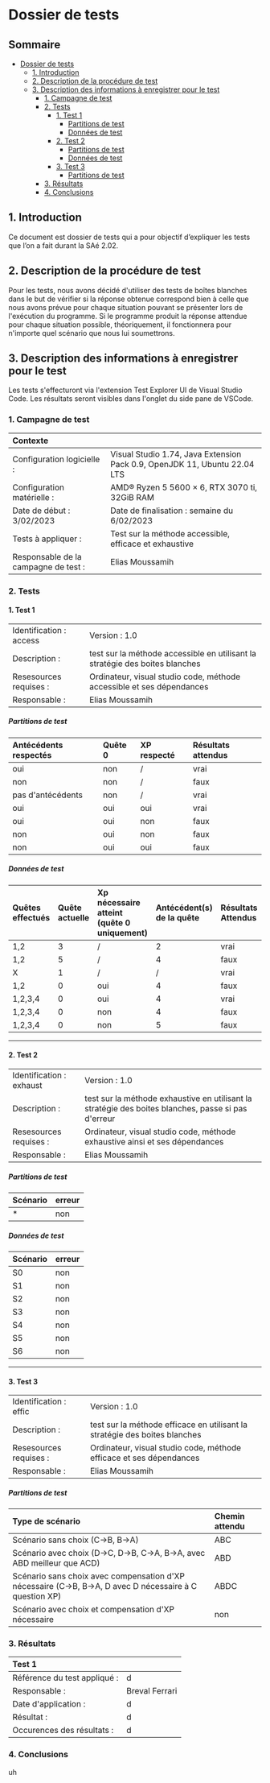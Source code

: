 # Dossier de tests
## Sommaire<!-- omit in toc -->
- [Dossier de tests](#dossier-de-tests)
  - [1. Introduction](#1-introduction)
  - [2. Description de la procédure de test](#2-description-de-la-procédure-de-test)
  - [3. Description des informations à enregistrer pour le test](#3-description-des-informations-à-enregistrer-pour-le-test)
    - [1. Campagne de test](#1-campagne-de-test)
    - [2. Tests](#2-tests)
      - [1. Test 1](#1-test-1)
        - [Partitions de test](#partitions-de-test)
        - [Données de test](#données-de-test)
      - [2. Test 2](#2-test-2)
        - [Partitions de test](#partitions-de-test-1)
        - [Données de test](#données-de-test-1)
      - [3. Test 3](#3-test-3)
        - [Partitions de test](#partitions-de-test-2)
    - [3. Résultats](#3-résultats)
    - [4. Conclusions](#4-conclusions)
  
## 1. Introduction
Ce document est dossier de tests qui a pour objectif d’expliquer les tests que l’on a fait durant la SAé 2.02.

## 2. Description de la procédure de test
Pour les tests, nous avons décidé d'utiliser des tests de boîtes blanches dans le but de vérifier si la réponse obtenue correspond bien à celle que nous avons prévue pour chaque situation pouvant se présenter lors de l'exécution du programme. Si le programme produit la réponse attendue pour chaque situation possible, théoriquement, il fonctionnera pour n'importe quel scénario que nous lui soumettrons.

## 3. Description des informations à enregistrer pour le test
Les tests s'effecturont via l'extension Test Explorer UI de Visual Studio Code. Les résultats seront visibles dans l'onglet du side pane de VSCode.

### 1. Campagne de test
| Contexte                             |                                                                           |
| :----------------------------------- | :------------------------------------------------------------------------ |
| Configuration logicielle :           | Visual Studio 1.74, Java Extension Pack 0.9, OpenJDK 11, Ubuntu 22.04 LTS |
| Configuration matérielle :           | AMD® Ryzen 5 5600 × 6, RTX 3070 ti, 32GiB RAM                             |
| Date de début :  3/02/2023           | Date de finalisation : semaine du 6/02/2023                               |
| Tests à appliquer :                  | Test sur la méthode accessible, efficace et exhaustive                    |
| Responsable de la campagne de test : | Elias Moussamih                                                           |

### 2. Tests
#### 1. Test 1
|                         |                                                                              |
| :---------------------- | :--------------------------------------------------------------------------- |
| Identification : access | Version : 1.0                                                                |
| Description :           | test sur la méthode accessible en utilisant la stratégie des boites blanches |
| Resesources requises :  | Ordinateur, visual studio code, méthode accessible et ses dépendances        |
| Responsable :           | Elias Moussamih                                                              |

##### Partitions de test
| Antécédents respectés | Quête 0 | XP respecté | Résultats attendus |
| :-------------------- | :------ | :---------- | :----------------- |
| oui                   | non     | /           | vrai               |
| non                   | non     | /           | faux               |
| pas d'antécédents     | non     | /           | vrai               |
| oui                   | oui     | oui         | vrai               |
| oui                   | oui     | non         | faux               |
| non                   | oui     | non         | faux               |
| non                   | oui     | oui         | faux               |

##### Données de test
| Quêtes effectués | Quête actuelle | Xp nécessaire atteint (quête 0 uniquement) | Antécédent(s) de la quête | Résultats Attendus |
| :--------------- | :------------- | :----------------------------------------- | :------------------------ | :----------------- |
| 1,2              | 3              | /                                          | 2                         | vrai               |
| 1,2              | 5              | /                                          | 4                         | faux               |
| X                | 1              | /                                          | /                         | vrai               |
| 1,2              | 0              | oui                                        | 4                         | faux               |
| 1,2,3,4          | 0              | oui                                        | 4                         | vrai               |
| 1,2,3,4          | 0              | non                                        | 4                         | faux               |
| 1,2,3,4          | 0              | non                                        | 5                         | faux               |

---
#### 2. Test 2
|                          |                                                                                                     |
| :----------------------- | :-------------------------------------------------------------------------------------------------- |
| Identification : exhaust | Version : 1.0                                                                                       |
| Description :            | test sur la méthode exhaustive en utilisant la stratégie des boites blanches, passe si pas d'erreur |
| Resesources requises :   | Ordinateur, visual studio code, méthode exhaustive ainsi et ses dépendances                         |
| Responsable :            | Elias Moussamih                                                                                     |

##### Partitions de test
| Scénario | erreur |
| :------- | :----- |
| *        | non    |

##### Données de test
| Scénario | erreur |
| :------- | :----- |
| S0       | non    |
| S1       | non    |
| S2       | non    |
| S3       | non    |
| S4       | non    |
| S5       | non    |
| S6       | non    |

---
#### 3. Test 3
|                        |                                                                            |
| :--------------------- | :------------------------------------------------------------------------- |
| Identification : effic | Version : 1.0                                                              |
| Description :          | test sur la méthode efficace en utilisant la stratégie des boites blanches |
| Resesources requises : | Ordinateur, visual studio code, méthode efficace et ses dépendances        |
| Responsable :          | Elias Moussamih                                                            |

##### Partitions de test
| Type de scénario                                                                                        | Chemin attendu |
| :------------------------------------------------------------------------------------------------------ | :------------- |
| Scénario sans choix (C->B, B->A)                                                                        | ABC            |
| Scénario avec choix (D->C, D->B, C->A, B->A, avec ABD meilleur que ACD)                                 | ABD            |
| Scénario sans choix avec compensation d'XP nécessaire (C->B, B->A, D avec D nécessaire à C question XP) | ABDC           |
| Scénario avec choix et compensation d'XP nécessaire                                                     | non            |

### 3. Résultats
| Test 1                       |                |
| :--------------------------- | :------------- |
| Référence du test appliqué : | d              |
| Responsable :                | Breval Ferrari |
| Date d'application :         | d              |
| Résultat :                   | d              |
| Occurences des résultats :   | d              |

### 4. Conclusions
uh

